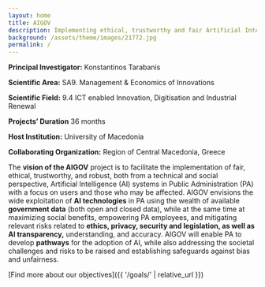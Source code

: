 ```yaml
---
layout: home
title: AIGOV
description: Implementing ethical, trustworthy and fair Artificial Intelligence Systems in Public Sector
background: /assets/theme/images/21772.jpg
permalink: /
---
```



**Principal Investigator:** Konstantinos Tarabanis 

**Scientific Area:** SA9. Management & Economics of Innovations

**Scientific Field:** 9.4 ICT enabled Innovation, Digitisation and Industrial Renewal

**Projects’ Duration** 36 months 

**Host Institution:** University of Macedonia 

**Collaborating Organization:** Region of Central Macedonia, Greece

The **vision of the AIGOV** project is to facilitate the implementation of fair, ethical, trustworthy, and robust, both from a technical and social perspective, Artificial Intelligence (AI) systems in Public Administration (PA) with a focus on users and those who may be affected. AIGOV envisions the wide exploitation of **AI technologies** in PA using the wealth of available **government data** (both open and closed data), while at the same time at maximizing social benefits, empowering PA employees, and mitigating relevant risks related to **ethics, privacy, security and legislation, as well as AI transparency,** understanding, and accuracy. AIGOV will enable PA to develop **pathways** for the adoption of AI, while also addressing the societal challenges and risks to be raised and establishing safeguards against bias and unfairness.

[Find more about our objectives]({{ '/goals/' | relative_url }})
